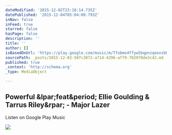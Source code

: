 ```yaml
---
dateModified: '2015-12-02T23:18:14.735Z'
datePublished: '2015-12-04T05:04:00.793Z'
inNav: false
inFeed: true
starred: false
hasPage: false
description: ''
title: ''
author: []
isBasedOnUrl: 'https://play.google.com/music/m/Tfobmo4ffyw5bqpnzqoexsbbuiq?t=Powerful_feat_Ellie_Goulding_Tarrus_Riley_-_Major_Lazer'
sourcePath: _posts/2015-12-02-507c3072-a714-4296-af79-702970de3c42.md
published: true
_context: 'http://schema.org'
_type: MediaObject

---
```

<article style=""><h1>Powerful &amp;lpar;feat&amp;period; Ellie Goulding &amp; Tarrus Riley&amp;rpar; - Major Lazer</h1><p>Listen on Google Play Music</p><img src="https://lh3.googleusercontent.com/Ys2J5ktoDhBvAstrnVJ00xQPX1jqFSUXp0Tv9UVD_lvOJsClC4NjVqXw7p6dBFG8AajV_CDTbQ" /></article>